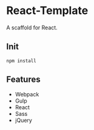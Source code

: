 # React-Template
A scaffold for React.

## Init
```
npm install

```

## Features
- Webpack
- Gulp
- React
- Sass
- jQuery